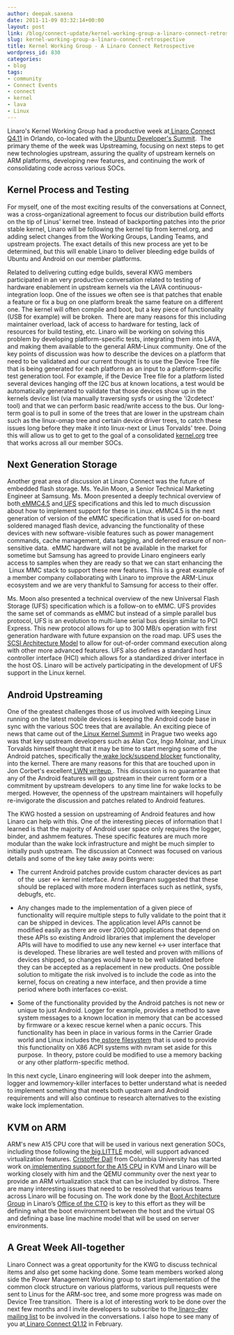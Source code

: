 ```yaml
---
author: deepak.saxena
date: 2011-11-09 03:32:14+00:00
layout: post
link: /blog/connect-update/kernel-working-group-a-linaro-connect-retrospective/
slug: kernel-working-group-a-linaro-connect-retrospective
title: Kernel Working Group - A Linaro Connect Retrospective
wordpress_id: 830
categories:
- blog
tags:
- community
- Connect Events
- connect
- kernel
- lava
- Linux
---
```


Linaro's Kernel Working Group had a productive week at[ Linaro Connect Q4.11](http://connect.linaro.org/resources/) in Orlando, co-located with the[ Ubuntu Developer's Summit](http://uds.ubuntu.com/).   The primary theme of the week was Upstreaming, focusing on next steps  to get new technologies upstream, assuring the quality of upstream  kernels on ARM platforms, developing new features, and continuing the  work of consolidating code across various SOCs.

## Kernel Process and Testing

For  myself, one of the most exciting results of the conversations at  Connect, was a cross-organizational agreement to focus our distribution  build efforts on the tip of Linus' kernel tree. Instead of backporting  patches into the prior stable kernel, Linaro will be following the  kernel tip from kernel.org, and adding select changes from the Working  Groups, Landing Teams, and upstream projects. The exact details of this  new process are yet to be determined, but this will enable Linaro to  deliver bleeding edge builds of Ubuntu and Android on our member  platforms.

Related  to delivering cutting edge builds, several KWG members participated in  an very productive conversation related to testing of hardware  enablement in upstream kernels via the LAVA continuous-integration loop.  One of the issues we often see is that patches that enable a feature or  fix a bug on one platform break the same feature on a different one.  The kernel will often compile and boot, but a key piece of functionality  (USB for example) will be broken.  There are many reasons for this  including maintainer overload, lack of access to hardware for testing,  lack of resources for build testing, etc. Linaro will be working on  solving this problem by developing platform-specific tests, integrating  them into LAVA, and making them available to the general ARM-Linux  community. One of the key points of discussion was how to describe the  devices on a platform that need to be validated and our current thought  is to use the Device Tree file that is being generated for each platform  as an input to a platform-specific test generation tool. For example,  if the Device Tree file for a platform listed several devices hanging  off the I2C bus at known locations, a test would be automatically  generated to validate that those devices show up in the kernels device  list (via manually traversing sysfs or using the 'i2cdetect' tool) and  that we can perform basic read/write access to the bus. Our long-term  goal is to pull in some of the trees that are lower in the upstream  chain such as the linux-omap tree and certain device driver trees, to  catch these issues long before they make it into linux-next or Linus  Torvalds' tree. Doing this will allow us to get to get to the goal of a  consolidated [kernel.org](http://kernel.org/) tree that works across all our member SOCs.

## Next Generation Storage

Another  great area of discussion at Linaro Connect was the future of embedded  flash storage. Ms. YeJin Moon, a Senior Technical Marketing Engineer at  Samsung. Ms. Moon presented a deeply technical overview of both[ eMMC4.5](https://www.jedec.org/standards-documents/technology-focus-areas/flash-memory-ssds-ufs-emmc/e-mmc) and[ UFS](http://www.jedec.org/standards-documents/focus/flash/universal-flash-storage-ufs) specifications and this led to much discussion about how to implement  support for these in Linux. eMMC4.5 is the next generation of version of  the eMMC specification that is used for on-board soldered managed flash  device, advancing the functionality of these devices with new  software-visible features such as power management commands, cache  management, data tagging, and deferred erasure of non-sensitive data.   eMMC hardware will not be available in the market for sometime but  Samsung has agreed to provide Linaro engineers early access to samples  when they are ready so that we can start enhancing the  Linux MMC stack  to support these new features. This is a great example of a member  company collaborating with Linaro to improve the ARM-Linux ecosystem and  we are very thankful to Samsung for access to their offer.

Ms.  Moon also presented a technical overview of the new Universal Flash  Storage (UFS) specification which is a follow-on to eMMC. UFS provides  the same set of commands as eMMC but instead of a simple parallel bus  protocol, UFS is an evolution to multi-lane serial bus design similar to  PCI Express. This new protocol allows for up to 300 MB/s operation with  first generation hardware with future expansion on the road map. UFS  uses the[ SCSI Architecture Model](http://en.wikipedia.org/wiki/SCSI_architectural_model) to allow for out-of-order command execution along with other more  advanced features. UFS also defines a standard host controller interface  (HCI) which allows for a standardized driver interface in the host OS.  Linaro will be actively participating in the development of UFS support  in the Linux kernel.

## Android Upstreaming

One  of the greatest challenges those of us involved with keeping Linux  running on the latest mobile devices is keeping the Android code base in  sync with the various SOC trees that are available. An exciting piece  of news that came out of the[ Linux Kernel Summit](https://events.linuxfoundation.org/events/linux-kernel-summit) in Prague two weeks ago was that key upstream developers such as Alan  Cox, Ingo Molnar, and Linux Torvalds himself thought that it may be time  to start merging some of the Android patches, specifically the[ wake lock/suspend blocker](http://elinux.org/Android_Power_Management) functionality, into the kernel. There are many reasons for this that are touched upon in Jon Corbet's excellent[ LWN writeup ](http://lwn.net/Articles/464298/).  This discussion is no guarantee that any of the Android features will  go upstream in their current form or a commitment by upstream developers   to any time line for wake locks to be merged. However, the openness of  the upstream maintainers will hopefully re-invigorate the discussion  and patches related to Android features.

The  KWG hosted a session on upstreaming of Android features and how Linaro  can help with this. One of the interesting pieces of information that I  learned is that the majority of Android user space only requires the  logger, binder, and ashmem features. These specific features are much  more modular than the wake lock infrastructure and might be much simpler  to initially push upstream. The discussion at Connect was focused on  various details and some of the key take away points were:

  * The  current Android patches provide custom character devices as part of the   user <-> kernel interface. Arnd Bergmann suggested that these  should be replaced with more modern interfaces such as netlink, sysfs,  debugfs, etc.

  * Any  changes made to the implementation of a given piece of functionality  will require multiple steps to fully validate to the point that it can  be shipped in devices. The application level APIs cannot be modified  easily as there are over 200,000 applications that depend on these APIs  so existing Android libraries that implement the developer APIs will  have to modified to use any new kernel <-> user interface that is  developed. These libraries are well tested and proven with millions of  devices shipped, so changes would have to be well validated before they  can be accepted as a replacement in new products. One possible solution  to mitigate the risk involved is to include the code as into the kernel,  focus on creating a new interface, and then provide a time period where  both interfaces co-exist.
  
  * Some  of the functionality provided by the Android patches is not new or  unique to just Android. Logger for example, provides a method to save  system messages to a known location in memory that can be accessed by  firmware or a kexec rescue kernel when a panic occurs. This  functionality has been in place in various forms in the Carrier Grade  world and Linux includes the[ pstore filesystem](http://permalink.gmane.org/gmane.linux.kernel.commits.head/289849) that is used to provide this functionality on X86 ACPI systems with  nvram set aside for this purpose.  In theory, pstore could be modified  to use a memory backing or any other platform-specific method.


In  this next cycle, Linaro engineering will look deeper into the ashmem,  logger and lowmemory-killer interfaces to better understand what is  needed to implement something that meets both upstream and Android  requirements and will also continue to research alternatives to the  existing wake lock implementation.

## KVM on ARM

ARM's new A15 CPU core that will be used in various next generation SOCs, including those following the[ big.LITTLE](http://www.arm.com/products/processors/technologies/biglittleprocessing.php) model, will support advanced virtualization features. [ Cristoffer Dall](http://www.cs.columbia.edu/%7Ecdall/) from Columbia University has started work on[ implementing support for the A15 CPU](http://wiki.ncl.cs.columbia.edu/wiki/KVMARM:MainPage) in KVM and Linaro will be working closely with him and the QEMU  community over the next year to provide an ARM virtualization stack that  can be included by distros. There are many interesting issues that need  to be resolved that various teams across Linaro will be focusing on.  The work done by the [Boot Architecture Group](https://wiki.linaro.org/OfficeofCTO) in Linaro’s [Office of the CTO](https://wiki.linaro.org/OfficeofCTO) is key to this effort as they will be defining what the boot  environment between the host and the virtual OS and defining a base line  machine model that will be used on server environments.

## A Great Week All-together

Linaro  Connect was a great opportunity for the KWG to discuss technical items  and also get some hacking done. Some team members worked along side the  Power Management Working group to start implementation of the common  clock structure on various platforms, various pull requests were sent to  Linus for the ARM-soc tree, and some more progress was made on Device  Tree transition.  There is a lot of interesting work to be done over the  next few months and I invite developers to subscribe to the[ linaro-dev mailing list](http://lists.linaro.org/mailman/listinfo/linaro-dev) to be involved in the conversations. I also hope to see many of you at[ Linaro Connect Q1.12](http://connect.linaro.org/) in February.
